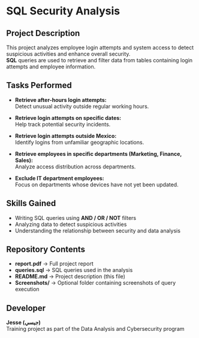 # SQL Security Analysis

## Project Description
This project analyzes employee login attempts and system access to detect suspicious activities and enhance overall security.  
**SQL** queries are used to retrieve and filter data from tables containing login attempts and employee information.

## Tasks Performed
- **Retrieve after-hours login attempts:**  
  Detect unusual activity outside regular working hours.  

- **Retrieve login attempts on specific dates:**  
  Help track potential security incidents.  

- **Retrieve login attempts outside Mexico:**  
  Identify logins from unfamiliar geographic locations.  

- **Retrieve employees in specific departments (Marketing, Finance, Sales):**  
  Analyze access distribution across departments.  

- **Exclude IT department employees:**  
  Focus on departments whose devices have not yet been updated.  

## Skills Gained
- Writing SQL queries using **AND / OR / NOT** filters  
- Analyzing data to detect suspicious activities  
- Understanding the relationship between security and data analysis  

## Repository Contents
- **report.pdf** → Full project report  
- **queries.sql** → SQL queries used in the analysis  
- **README.md** → Project description (this file)  
- **Screenshots/** → Optional folder containing screenshots of query execution  

## Developer
**Jesse (جيسي)**  
Training project as part of the Data Analysis and Cybersecurity program
